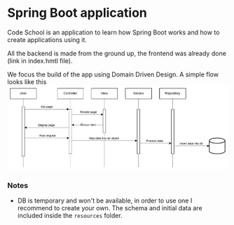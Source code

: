 # Spring Boot application

Code School is an application to learn how Spring Boot works and how to create applications using it.

All the backend is made from the ground up, the frontend was already done (link in index.hmtl file).

We focus the build of the app using Domain Driven Design. A simple flow looks like this
![User flow to get a page and post information](imgs/CodeSchool.jpg)

### Notes
- DB is temporary and won't be available, in order to use one I recommend to create your own. The schema and initial data are included inside the `resources` folder.